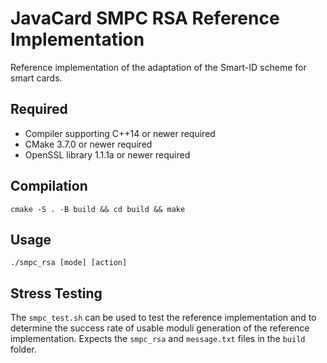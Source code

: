 # JavaCard SMPC RSA Reference Implementation

Reference implementation of the adaptation of the Smart-ID scheme for smart
cards.

## Required

* Compiler supporting C++14 or newer required
* CMake 3.7.0 or newer required
* OpenSSL library 1.1.1a or newer required

## Compilation

```
cmake -S . -B build && cd build && make
```

## Usage

```
./smpc_rsa [mode] [action]
```

## Stress Testing

The `smpc_test.sh` can be used to test the reference implementation and to
determine the success rate of usable moduli generation of the reference
implementation. Expects the `smpc_rsa` and `message.txt` files in the `build`
folder.
